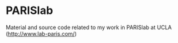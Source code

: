 # PARISlab
Material and source code related to my work in PARISlab at UCLA (http://www.lab-paris.com/)
